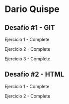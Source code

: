 # Dario Quispe

## Desafio #1 - GIT
Ejercicio 1 - Complete

Ejercicio 2 - Complete

Ejercicio 3 - Complete

## Desafio #2 - HTML
Ejercicio 1 - Complete

Ejercicio 2 - Complete
